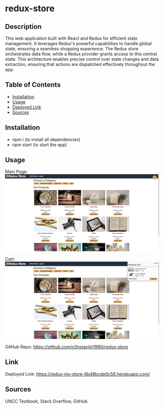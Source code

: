 # redux-store

## Description

This web application built with React and Redux for efficient state management. It leverages Redux's powerful capabilities to handle global state, ensuring a seamless shopping experience. The Redux store orchestrates data flow, while a Redux provider grants access to this central state. This architecture enables precise control over state changes and data extraction, ensuring that actions are dispatched effectively throughout the app.

## Table of Contents

- [Installation](#installation)
- [Usage](#usage)
- [Deployed Link](#Link)
- [Sources](#sources)

## Installation

- npm i (to install all dependencies)
- npm start (to start the app)

## Usage

Main Page:
![Main Page](/screenshots/main.jpeg)

Cart:
![Cart](/screenshots/cart.jpeg)

GitHub Repo: https://github.com/c0nstantin1990/redux-store

## Link

Deployed Link: https://redux-my-store-6b48bcde0c58.herokuapp.com/

## Sources

UNCC Textbook, Stack Overflow, GitHub.
